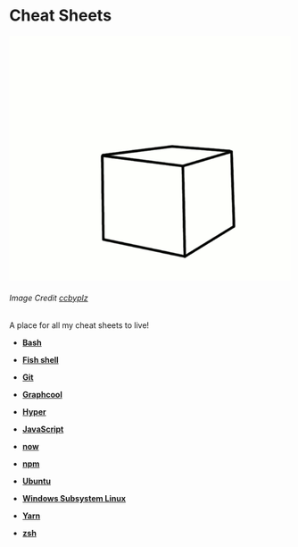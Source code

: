 # Cheat Sheets

![](/src/images/flying-cube.gif)

###### Image Credit [ccbyplz](https://www.deviantart.com/ccbyplz)

A place for all my cheat sheets to live!

- **[Bash](/sheets/bash.md#bash)**

- **[Fish shell](/sheets/fish.md#fish-shell)**

- **[Git](/sheets/git.md#useful-git-commands)**

- **[Graphcool](/sheets/graphcool.md#yuseful-graphcool-commands)**

- **[Hyper](/sheets/hyper.md#useful-hyper-info)**

- **[JavaScript](/sheets/javascript.md#javascript)**

- **[now](/sheets/now.md#now)**

- **[npm](/sheets/npm.md#npm-plz)**

- **[Ubuntu](/sheets/ubuntu.md#ubuntu)**

- **[Windows Subsystem Linux](/sheets/wsl.md#windows-subsystem-linux)**

- **[Yarn](/sheets/yarn.md#useful-yarn-commands)**

- **[zsh](/sheets/zsh.md#zsh)**
